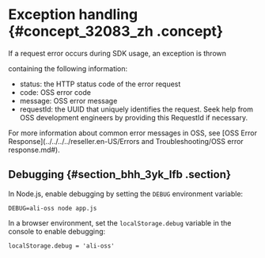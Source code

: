 # Exception handling {#concept_32083_zh .concept}

If a request error occurs during SDK usage, an exception is thrown

containing the following information:

-   status: the HTTP status code of the error request
-   code: OSS error code
-   message: OSS error message
-   requestId: the UUID that uniquely identifies the request. Seek help from OSS development engineers by providing this RequestId if necessary.

For more information about common error messages in OSS, see [OSS Error Response](../../../../reseller.en-US/Errors and Troubleshooting/OSS error response.md#).

## Debugging {#section_bhh_3yk_lfb .section}

In Node.js, enable debugging by setting the `DEBUG` environment variable:

```language-bash
DEBUG=ali-oss node app.js

```

In a browser environment, set the `localStorage.debug` variable in the console to enable debugging:

```language-js
localStorage.debug = 'ali-oss'

```

